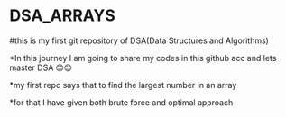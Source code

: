 # DSA_ARRAYS
#this is my first git repository of DSA(Data Structures and Algorithms)

*In this journey I am going to share my codes in this github acc and lets master DSA 😊😊

*my first repo says that to find the largest number in an array

*for that I have given both brute force and optimal approach
